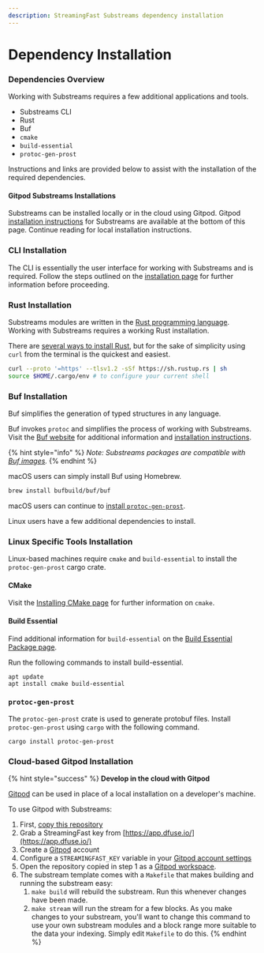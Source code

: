 ```yaml
---
description: StreamingFast Substreams dependency installation
---
```


# Dependency Installation

### Dependencies Overview

Working with Substreams requires a few additional applications and tools.

* Substreams CLI
* Rust
* Buf
* `cmake`
* `build-essential`
* `protoc-gen-prost`

Instructions and links are provided below to assist with the installation of the required dependencies.

#### Gitpod Substreams Installations

Substreams can be installed locally or in the cloud using Gitpod. Gitpod [installation instructions](installation-requirements.md#cloud-based-gitpod-installation) for Substreams are available at the bottom of this page. Continue reading for local installation instructions.

### CLI Installation

The CLI is essentially the user interface for working with Substreams and is required.  Follow the steps outlined on the [installation page](../getting-started/installing-the-cli.md) for further information before proceeding.

### Rust Installation

Substreams modules are written in the [Rust programming language](https://www.rust-lang.org/). Working with Substreams requires a working Rust installation.

There are [several ways to install Rust](https://www.rust-lang.org/tools/install), but for the sake of simplicity using `curl` from the terminal is the quickest and easiest.

```bash
curl --proto '=https' --tlsv1.2 -sSf https://sh.rustup.rs | sh
source $HOME/.cargo/env # to configure your current shell
```

### Buf Installation

Buf simplifies the generation of typed structures in any language.

Buf invokes `protoc` and simplifies the process of working with Substreams. Visit the [Buf website](https://buf.build/) for additional information and [installation instructions](https://docs.buf.build/installation).

{% hint style="info" %}
_Note: Substreams packages are compatible with_ [_Buf images_](https://docs.buf.build/reference/images)_._
{% endhint %}

macOS users can simply install Buf using Homebrew.

```bash
brew install bufbuild/buf/buf
```

macOS users can continue to [install `protoc-gen-prost`](installation-requirements.md#protoc-gen-prost).&#x20;

Linux users have a few additional dependencies to install.

### Linux Specific Tools Installation

Linux-based machines require `cmake` and `build-essential` to install the `protoc-gen-prost` cargo crate.

#### CMake

Visit the [Installing CMake page](https://cmake.org/install/) for further information on `cmake`.

#### Build Essential

Find additional information for `build-essential` on the [Build Essential Package page](https://itsfoss.com/build-essential-ubuntu/).

Run the following commands to install build-essential.

```
apt update
apt install cmake build-essential
```

### `protoc-gen-prost`

The `protoc-gen-prost` crate is used to generate protobuf files. Install `protoc-gen-prost` using `cargo` with the following command.

```
cargo install protoc-gen-prost
```

### Cloud-based Gitpod Installation

{% hint style="success" %}
**Develop in the cloud with Gitpod**

[Gitpod](https://www.gitpod.io/) can be used in place of a local installation on a developer's machine.

To use Gitpod with Substreams:

1. First, [copy this repository](https://github.com/streamingfast/substreams-template/generate)
2. Grab a StreamingFast key from [https://app.dfuse.io/](https://app.dfuse.io/)
3. Create a [Gitpod](https://gitpod.io/) account
4. Configure a `STREAMINGFAST_KEY` variable in your [Gitpod account settings](https://gitpod.io/variables)
5. Open the repository copied in step 1 as a [Gitpod workspace](https://gitpod.io/workspaces).
6. The substream template comes with a `Makefile` that makes building and running the substream easy:
   1. `make build` will rebuild the substream. Run this whenever changes have been made.
   2. `make stream` will run the stream for a few blocks. As you make changes to your substream, you'll want to change this command to use your own substream modules and a block range more suitable to the data your indexing. Simply edit `Makefile` to do this.
{% endhint %}
